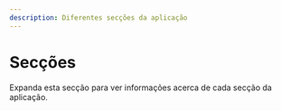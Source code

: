 ```yaml
---
description: Diferentes secções da aplicação
---
```


# Secções

Expanda esta secção para ver informações acerca de cada secção da aplicação.

